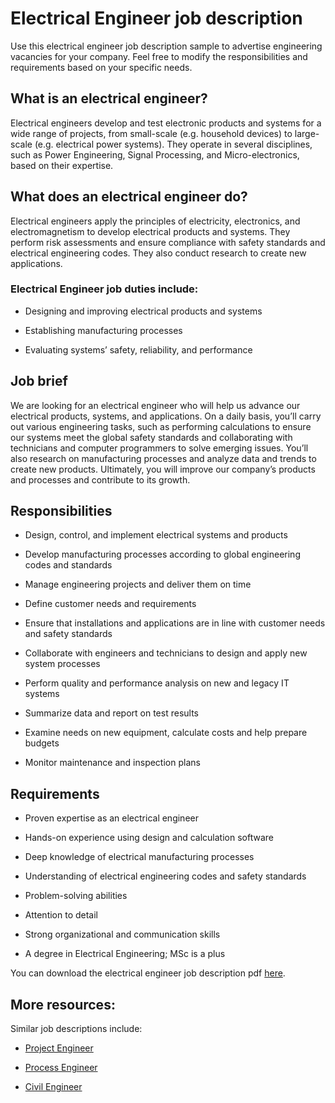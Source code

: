 # Electrical Engineer job description
Use this electrical engineer job description sample to advertise engineering vacancies for your company. Feel free to modify the responsibilities and requirements based on your specific needs.


## What is an electrical engineer?
Electrical engineers develop and test electronic products and systems for a wide range of projects, from small-scale (e.g. household devices) to large-scale (e.g. electrical power systems). They operate in several disciplines, such as Power Engineering, Signal Processing, and Micro-electronics, based on their expertise.


## What does an electrical engineer do?
Electrical engineers apply the principles of electricity, electronics, and electromagnetism to develop electrical products and systems. They perform risk assessments and ensure compliance with safety standards and electrical engineering codes. They also conduct research to create new applications.
### Electrical Engineer job duties include:
* Designing and improving electrical products and systems

* Establishing manufacturing processes

* Evaluating systems’ safety, reliability, and performance



## Job brief

We are looking for an electrical engineer who will help us advance our electrical products, systems, and applications.
On a daily basis, you’ll carry out various engineering tasks, such as performing calculations to ensure our systems meet the global safety standards and collaborating with technicians and computer programmers to solve emerging issues. You’ll also research on manufacturing processes and analyze data and trends to create new products.
Ultimately, you will improve our company’s products and processes and contribute to its growth.


## Responsibilities

* Design, control, and implement electrical systems and products

* Develop manufacturing processes according to global engineering codes and standards

* Manage engineering projects and deliver them on time

* Define customer needs and requirements

* Ensure that installations and applications are in line with customer needs and safety standards

* Collaborate with engineers and technicians to design and apply new system processes

* Perform quality and performance analysis on new and legacy IT systems

* Summarize data and report on test results

* Examine needs on new equipment, calculate costs and help prepare budgets

* Monitor maintenance and inspection plans


## Requirements

* Proven expertise as an electrical engineer

* Hands-on experience using design and calculation software

* Deep knowledge of electrical manufacturing processes

* Understanding of electrical engineering codes and safety standards

* Problem-solving abilities

* Attention to detail

* Strong organizational and communication skills

* A degree in Electrical Engineering; MSc is a plus

You can download the electrical engineer job description pdf <a href="https://ojjme2x5sm337cgpo2mhuny3-wpengine.netdna-ssl.com/wp-content/uploads/2019/06/Electrical-engineer-job-description.pdf">here</a>.


## More resources:
Similar job descriptions include:
* <a href="https://resources.workable.com/project-engineer-job-description">Project Engineer</a>

* <a href="https://resources.workable.com/process-engineer-job-description">Process Engineer</a>

* <a href="https://resources.workable.com/civil-engineer-job-description">Civil Engineer</a>
